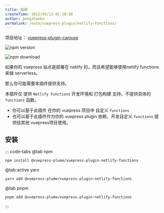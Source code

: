 ```yaml
---
title: 指南
createTime: 2022/05/13 01:28:38
author: pengzhanbo
permalink: /note/vuepress-plugin/netlify-functions/
---
```


项目地址： [vuepress-plugin-caniuse](https://github.com/pengzhanbo/vuepress-theme-plume/tree/main/packages/plugin-netlify-functions)

![npm version](https://badge.fury.io/js/@vuepress-plume%2Fvuepress-plugin-netlify-functions.svg)

![npm download](https://img.shields.io/npm/dy/@vuepress-plume/vuepress-plugin-netlify-functions)

如果你的 vuepress 站点是部署在 netlify 的，而且希望能够使用netlify functions 来做 serverless。

那么你可能需要本插件提供支持。

本插件仅 提供 `Netlify Functions` 开发环境和 打包构建 支持，不提供具体的 `functions` 函数。

- 你可以基于此插件 在你的 vuepress 项目中 自定义 `functions` 
- 也可以基于此插件作为你的 vuepress plugin 依赖，开发自定义 `functions` 提供给其他 vuepress项目使用。

## 安装

::: code-tabs
@tab npm
``` sh
npm install @vuepress-plume/vuepress-plugin-netlify-functions
```

@tab:active yarn
``` sh
yarn add @vuepress-plume/vuepress-plugin-netlify-functions
```

@tab pnpm
``` sh
pnpm add @vuepress-plume/vuepress-plugin-netlify-functions
```
:::
